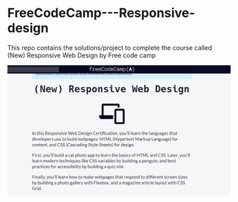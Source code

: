 # FreeCodeCamp---Responsive-design
This repo contains the solutions/project to complete the course
called (New) Responsive Web Design by Free code camp

<img src="Screenshot 2023-01-27 225730.png">
